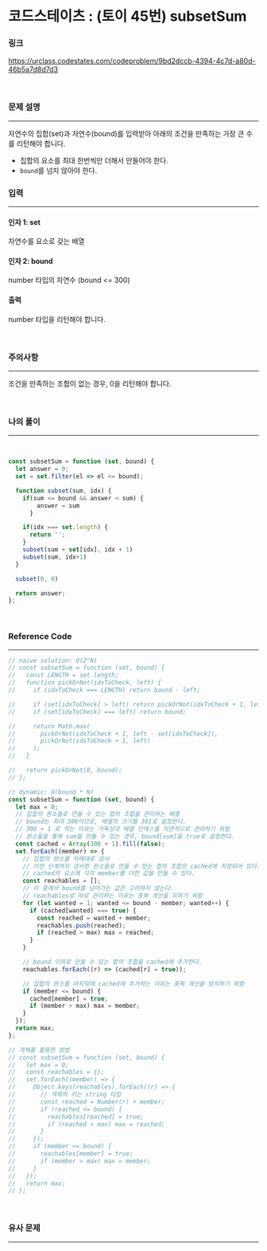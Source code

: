 코드스테이츠 : (토이 45번) subsetSum
===
### 링크
https://urclass.codestates.com/codeproblem/9bd2dccb-4394-4c7d-a80d-46b5a7d8d7d3

<br>

### 문제 설명
---
자연수의 집합(set)과 자연수(bound)를 입력받아 아래의 조건을 만족하는 가장 큰 수를 리턴해야 합니다.

- 집합의 요소를 최대 한번씩만 더해서 만들어야 한다.
- `bound`를 넘지 않아야 한다.

### 입력
---
#### 인자 1: set
자연수를 요소로 갖는 배열
#### 인자 2: bound
number 타입의 자연수 (bound <= 300)
#### 출력
number 타입을 리턴해야 합니다.

<br>

### 주의사항
---
조건을 만족하는 조합이 없는 경우, 0을 리턴해야 합니다.

<br>

### 나의 풀이
---

<br>

```js
const subsetSum = function (set, bound) {
  let answer = 0;
  set = set.filter(el => el <= bound);

  function subset(sum, idx) {
    if(sum <= bound && answer < sum) {
        answer = sum
      }

    if(idx === set.length) {
      return '';
    }
    subset(sum + set[idx], idx + 1)
    subset(sum, idx+1)
  }

  subset(0, 0)

  return answer;
};
```
<br>

### Reference Code
---

```js
// naive solution: O(2^N)
// const subsetSum = function (set, bound) {
//   const LENGTH = set.length;
//   function pickOrNot(idxToCheck, left) {
//     if (idxToCheck === LENGTH) return bound - left;

//     if (set[idxToCheck] > left) return pickOrNot(idxToCheck + 1, left);
//     if (set[idxToCheck] === left) return bound;

//     return Math.max(
//       pickOrNot(idxToCheck + 1, left - set[idxToCheck]),
//       pickOrNot(idxToCheck + 1, left)
//     );
//   }

//   return pickOrNot(0, bound);
// };

// dynamic: O(bound * N)
const subsetSum = function (set, bound) {
  let max = 0;
  // 집합의 원소들로 만들 수 있는 합의 조합을 관리하는 배열
  // bound는 최대 300이므로, 배열의 크기를 301로 설정한다.
  // 300 + 1 로 적는 이유는 가독성과 배열 인덱스를 직관적으로 관리하기 위함
  // 원소들을 통해 sum을 만들 수 있는 경우, bound[sum]을 true로 설정한다.
  const cached = Array(300 + 1).fill(false);
  set.forEach((member) => {
    // 집합의 원소를 차례대로 검사
    // 이전 단계까지 검사한 원소들로 만들 수 있는 합의 조합은 cached에 저장되어 있다.
    // cached의 요소에 각각 member를 더한 값을 만들 수 있다.
    const reachables = [];
    // 이 중에서 bound를 넘어가는 값은 고려하지 않는다.
    // reachables로 따로 관리하는 이유는 중복 계산을 피하기 위함
    for (let wanted = 1; wanted <= bound - member; wanted++) {
      if (cached[wanted] === true) {
        const reached = wanted + member;
        reachables.push(reached);
        if (reached > max) max = reached;
      }
    }

    // bound 이하로 만들 수 있는 합의 조합을 cached에 추가한다.
    reachables.forEach((r) => (cached[r] = true));

    // 집합의 원소를 마지막에 cached에 추가하는 이유는 중복 계산을 방지하기 위함
    if (member <= bound) {
      cached[member] = true;
      if (member > max) max = member;
    }
  });
  return max;
};

// 객체를 활용한 방법
// const subsetSum = function (set, bound) {
//   let max = 0;
//   const reachables = {};
//   set.forEach((member) => {
//     Object.keys(reachables).forEach((r) => {
//       // 객체의 키는 string 타입
//       const reached = Number(r) + member;
//       if (reached <= bound) {
//         reachables[reached] = true;
//         if (reached > max) max = reached;
//       }
//     });
//     if (member <= bound) {
//       reachables[member] = true;
//       if (member > max) max = member;
//     }
//   });
//   return max;
// };
```
<br>

### 유사 문제
---

<br>
